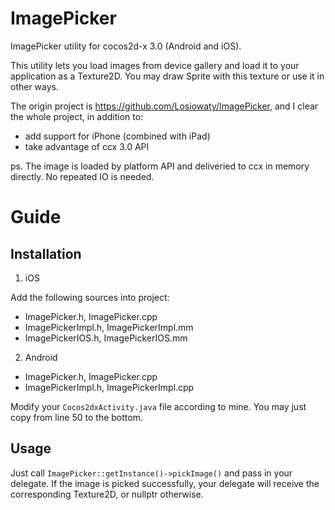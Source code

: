 ImagePicker
===========

ImagePicker utility for cocos2d-x 3.0 (Android and iOS).

This utility lets you load images from device gallery and load it to your application as a Texture2D. You may draw Sprite with this texture or use it in other ways.

The origin project is https://github.com/Losiowaty/ImagePicker, and I clear the whole project, in addition to:

- add support for iPhone (combined with iPad)
- take advantage of ccx 3.0 API

ps. The image is loaded by platform API and deliveried to ccx in memory directly. No repeated IO is needed.

Guide
=====
Installation
------------

1. iOS

Add the following sources into project:

- ImagePicker.h, ImagePicker.cpp
- ImagePickerImpl.h, ImagePickerImpl.mm
- ImagePickerIOS.h, ImagePickerIOS.mm

2. Android

- ImagePicker.h, ImagePicker.cpp
- ImagePickerImpl.h, ImagePickerImpl.cpp

Modify your `Cocos2dxActivity.java` file according to mine. You may just copy from line 50 to the bottom.

Usage
-----

Just call `ImagePicker::getInstance()->pickImage()` and pass in your delegate. If the image is picked successfully, your delegate will receive the corresponding Texture2D, or nullptr otherwise.